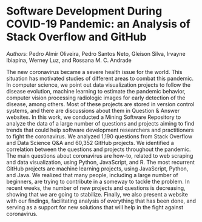 # Software Development During COVID-19 Pandemic: an Analysis of Stack Overflow and GitHub

*Authors*: Pedro Almir Oliveira, Pedro Santos Neto, Gleison Silva, Irvayne Ibiapina, Werney Luz, and Rossana M. C. Andrade

The new coronavirus became a severe health issue for the world. This situation has motivated studies of different areas to combat this pandemic. In computer science, we point out data visualization projects to follow the disease evolution, machine learning to estimate the pandemic behavior, computer vision processing radiologic images for early detection of the disease, among others. Most of these projects are stored in version control systems, and there are discussions about them in Question \& Answer websites. In this work, we conducted a Mining Software Repository to analyze the data of a large number of questions and projects aiming to find trends that could help software development researchers and practitioners to fight the coronavirus. We analyzed 1,190 questions from Stack Overflow and Data Science Q\&A and 60,352 GitHub projects. We identified a correlation between the questions and projects throughout the pandemic. The main questions about coronavirus are how-to, related to web scraping and data visualization, using Python, JavaScript, and R. The most recurrent GitHub projects are machine learning projects, using JavaScript, Python, and Java. We realized that many people, including a large number of beginners, are trying to contribute in a someway to tackle the problem. In recent weeks, the number of new projects and questions is decreasing, showing that we are going to stabilize. Finally, we also present a website with our findings, facilitating analysis of everything that has been done, and serving as a support for new solutions that will help in the fight against coronavirus.
